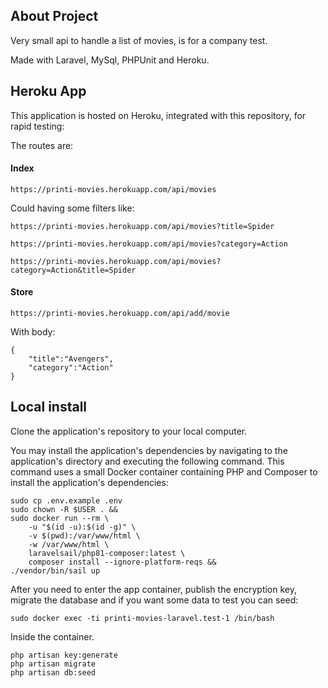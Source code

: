 ## About Project

Very small api to handle a list of movies, is for a company test.

Made with Laravel, MySql, PHPUnit and Heroku.

## Heroku App
This application is hosted on Heroku, integrated with this repository, for rapid testing:

The routes are:
#### Index
```
https://printi-movies.herokuapp.com/api/movies
```

Could having some filters like:
```
https://printi-movies.herokuapp.com/api/movies?title=Spider
```

```
https://printi-movies.herokuapp.com/api/movies?category=Action
```

```
https://printi-movies.herokuapp.com/api/movies?category=Action&title=Spider
```

#### Store
```
https://printi-movies.herokuapp.com/api/add/movie
```

With body:
``` 
{
    "title":"Avengers",
    "category":"Action"
}
```

## Local install
Clone the application's repository to your local computer.

You may install the application's dependencies by navigating to the application's directory and executing the following command. This command uses a small Docker container containing PHP and Composer to install the application's dependencies:

```
sudo cp .env.example .env
sudo chown -R $USER . &&
sudo docker run --rm \
    -u "$(id -u):$(id -g)" \
    -v $(pwd):/var/www/html \
    -w /var/www/html \
    laravelsail/php81-composer:latest \
    composer install --ignore-platform-reqs &&
./vendor/bin/sail up
```

After you need to enter the app container, publish the encryption key, migrate the database and 
if you want some data to test you can seed:
```
sudo docker exec -ti printi-movies-laravel.test-1 /bin/bash
```
Inside the container.
```
php artisan key:generate
php artisan migrate
php artisan db:seed
```
